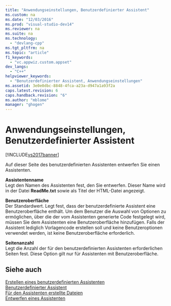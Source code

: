```yaml
---
title: "Anwendungseinstellungen, Benutzerdefinierter Assistent"
ms.custom: na
ms.date: "12/03/2016"
ms.prod: "visual-studio-dev14"
ms.reviewer: na
ms.suite: na
ms.technology: 
  - "devlang-cpp"
ms.tgt_pltfrm: na
ms.topic: "article"
f1_keywords: 
  - "vc.appwiz.custom.appset"
dev_langs: 
  - "C++"
helpviewer_keywords: 
  - "Benutzerdefinierter Assistent, Anwendungseinstellungen"
ms.assetid: 3e0e0dbc-8848-4fca-a23a-d947a1a93f2a
caps.latest.revision: 6
caps.handback.revision: "6"
ms.author: "mblome"
manager: "ghogen"
---
```

# Anwendungseinstellungen, Benutzerdefinierter Assistent
[!INCLUDE[vs2017banner](../assembler/inline/includes/vs2017banner.md)]

Auf dieser Seite des benutzerdefinierten Assistenten entwerfen Sie einen Assistenten.  
  
 **Assistentenname**  
 Legt den Namen des Assistenten fest, den Sie entwerfen.  Dieser Name wird in der Datei **ReadMe.txt** sowie als Titel der HTML\-Datei angezeigt.  
  
 **Benutzeroberfläche**  
 Der Standardwert.  Legt fest, dass der benutzerdefinierte Assistent eine Benutzeroberfläche enthält.  Um dem Benutzer die Auswahl von Optionen zu ermöglichen, über die der vom Assistenten generierte Code festgelegt wird, müssen Sie dem Assistenten eine Benutzeroberfläche hinzufügen.  Falls der Assistent lediglich Vorlagencode erstellen soll und keine Benutzeroptionen verwendet werden, ist keine Benutzeroberfläche erforderlich.  
  
 **Seitenanzahl**  
 Legt die Anzahl der für den benutzerdefinierten Assistenten erforderlichen Seiten fest.  Diese Option gilt nur für Assistenten mit Benutzeroberfläche.  
  
## Siehe auch  
 [Erstellen eines benutzerdefinierten Assistenten](../ide/creating-a-custom-wizard.md)   
 [Benutzerdefinierter Assistent](../ide/custom-wizard.md)   
 [Für den Assistenten erstellte Dateien](../ide/files-created-for-your-wizard.md)   
 [Entwerfen eines Assistenten](../ide/designing-a-wizard.md)